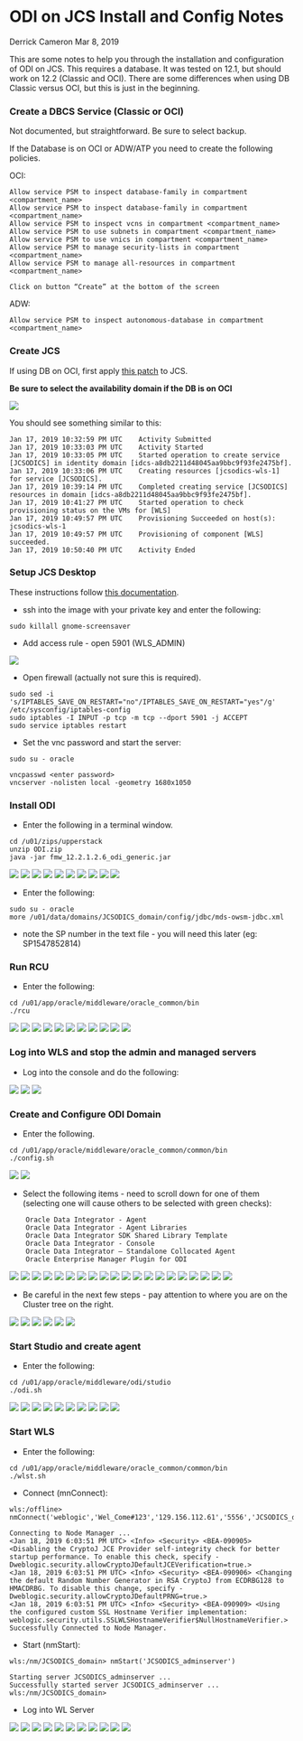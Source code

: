 # ODI on JCS Install and Config Notes

Derrick Cameron
Mar 8, 2019

This are some notes to help you through the installation and configuration of ODI on JCS.  This requires a database.  It was tested on 12.1, but should work on 12.2 (Classic and OCI).  There are some differences when using DB Classic versus OCI, but this is just in the beginning.  

### **Create a DBCS Service (Classic or OCI)**

Not documented, but straightforward.  Be sure to select backup.

If the Database is on OCI or ADW/ATP you need to create the following policies.

OCI: 

```
Allow service PSM to inspect database-family in compartment <compartment_name>
Allow service PSM to inspect database-family in compartment <compartment_name>
Allow service PSM to inspect vcns in compartment <compartment_name>
Allow service PSM to use subnets in compartment <compartment_name>
Allow service PSM to use vnics in compartment <compartment_name>
Allow service PSM to manage security-lists in compartment <compartment_name>
Allow service PSM to manage all-resources in compartment <compartment_name>

Click on button “Create” at the bottom of the screen
```

ADW: 

`Allow service PSM to inspect autonomous-database in compartment <compartment_name>`

### **Create JCS**

If using DB on OCI, first apply [this patch](https://support.oracle.com/epmos/faces/DocContentDisplay?_afrLoop=500232808913353&id=2434657.1&_afrWindowMode=0&_adf.ctrl-state=1p33fhsy9_9) to JCS.

**Be sure to select the availability domain if the DB is on OCI**

![](images/001.png)

You should see something similar to this:

```
Jan 17, 2019 10:32:59 PM UTC	Activity Submitted
Jan 17, 2019 10:33:03 PM UTC	Activity Started
Jan 17, 2019 10:33:05 PM UTC	Started operation to create service [JCSODICS] in identity domain [idcs-a8db2211d48045aa9bbc9f93fe2475bf].
Jan 17, 2019 10:33:06 PM UTC	Creating resources [jcsodics-wls-1] for service [JCSODICS].
Jan 17, 2019 10:39:14 PM UTC	Completed creating service [JCSODICS] resources in domain [idcs-a8db2211d48045aa9bbc9f93fe2475bf].
Jan 17, 2019 10:41:27 PM UTC	Started operation to check provisioning status on the VMs for [WLS]
Jan 17, 2019 10:49:57 PM UTC	Provisioning Succeeded on host(s): jcsodics-wls-1
Jan 17, 2019 10:49:57 PM UTC	Provisioning of component [WLS] succeeded.
Jan 17, 2019 10:50:40 PM UTC	Activity Ended
```

### **Setup JCS Desktop**

These instructions follow [this documentation](https://www.oracle.com/webfolder/technetwork/tutorials/obe/cloud/javaservice/JCS/FMW_UpperStack_on_JCS/odi_on_jcs_obe/provisioning_oracle_data_integrator_cloud_service.html#section1).

- ssh into the image with your private key and enter the following:

`sudo killall gnome-screensaver`

- Add access rule - open 5901 (WLS_ADMIN)

![](images/002.png)

- Open firewall (actually not sure this is required).

```
sudo sed -i 's/IPTABLES_SAVE_ON_RESTART="no"/IPTABLES_SAVE_ON_RESTART="yes"/g' /etc/sysconfig/iptables-config
sudo iptables -I INPUT -p tcp -m tcp --dport 5901 -j ACCEPT
sudo service iptables restart
```

- Set the vnc password and start the server:

```
sudo su - oracle

vncpasswd <enter password>
vncserver -nolisten local -geometry 1680x1050
```
### **Install ODI**

- Enter the following in a terminal window.

```
cd /u01/zips/upperstack
unzip ODI.zip
java -jar fmw_12.2.1.2.6_odi_generic.jar
```

![](images/003.png)
![](images/004.png)
![](images/005.png)
![](images/006.png)
![](images/007.png)
![](images/008.png)
![](images/009.png)
![](images/010.png)
![](images/011.png)
![](images/012.png)

- Enter the following:

```
sudo su - oracle
more /u01/data/domains/JCSODICS_domain/config/jdbc/mds-owsm-jdbc.xml
```

- note the SP number in the text file - you will need this later (eg: SP1547852814)

### **Run RCU**

- Enter the following:

```
cd /u01/app/oracle/middleware/oracle_common/bin
./rcu
```
![](images/013.png)
![](images/014.png)
![](images/015.png)
![](images/016.png)
![](images/017.png)
![](images/018.png)
![](images/019.png)
![](images/020.png)
![](images/021.png)
![](images/022.png)
![](images/023.png)

### **Log into WLS and stop the admin and managed servers**

- Log into the console and do the following:

![](images/024.png)
![](images/025.png)
![](images/026.png)

### **Create and Configure ODI Domain**

- Enter the following.

```
cd /u01/app/oracle/middleware/oracle_common/common/bin
./config.sh
```

![](images/027.png)
![](images/028.png)

- Select the following items - need to scroll down for one of them (selecting one will cause others to be selected with green checks):

```
    Oracle Data Integrator - Agent
    Oracle Data Integrator - Agent Libraries
    Oracle Data Integrator SDK Shared Library Template
    Oracle Data Integrator - Console
    Oracle Data Integrator – Standalone Collocated Agent
    Oracle Enterprise Manager Plugin for ODI
```

![](images/029.png)
![](images/030.png)
![](images/031.png)
![](images/032.png)
![](images/033.png)
![](images/034.png)
![](images/035.png)
![](images/036.png)
![](images/037.png)
![](images/038.png)
![](images/039.png)
![](images/040.png)
![](images/041.png)
![](images/042.png)
![](images/043.png)
![](images/044.png)
![](images/045.png)
![](images/046.png)
![](images/047.png)
![](images/048.png)

- Be careful in the next few steps - pay attention to where you are on the Cluster tree on the right.

![](images/049.png)
![](images/050.png)
![](images/051.png)
![](images/052.png)
![](images/053.png)
![](images/054.png)

### **Start Studio and create agent**

- Enter the following:

```
cd /u01/app/oracle/middleware/odi/studio
./odi.sh
```

![](images/055.png)
![](images/056.png)
![](images/057.png)
![](images/058.png)
![](images/059.png)
![](images/060.png)
![](images/061.png)
![](images/062.png)
![](images/063.png)
![](images/064.png)

### **Start WLS**

- Enter the following:

```
cd /u01/app/oracle/middleware/oracle_common/common/bin
./wlst.sh
```

- Connect (mnConnect):

```
wls:/offline> nmConnect('weblogic','Wel_Come#123','129.156.112.61','5556','JCSODICS_domain','/u01/data/domains/JCSODICS_domain')

Connecting to Node Manager ...
<Jan 18, 2019 6:03:51 PM UTC> <Info> <Security> <BEA-090905> <Disabling the CryptoJ JCE Provider self-integrity check for better startup performance. To enable this check, specify -Dweblogic.security.allowCryptoJDefaultJCEVerification=true.> 
<Jan 18, 2019 6:03:51 PM UTC> <Info> <Security> <BEA-090906> <Changing the default Random Number Generator in RSA CryptoJ from ECDRBG128 to HMACDRBG. To disable this change, specify -Dweblogic.security.allowCryptoJDefaultPRNG=true.> 
<Jan 18, 2019 6:03:51 PM UTC> <Info> <Security> <BEA-090909> <Using the configured custom SSL Hostname Verifier implementation: weblogic.security.utils.SSLWLSHostnameVerifier$NullHostnameVerifier.> 
Successfully Connected to Node Manager.
```

- Start (nmStart):

```
wls:/nm/JCSODICS_domain> nmStart('JCSODICS_adminserver')

Starting server JCSODICS_adminserver ...
Successfully started server JCSODICS_adminserver ...
wls:/nm/JCSODICS_domain> 
```

- Log into WL Server

![](images/065.png)
![](images/066.png)
![](images/067.png)
![](images/068.png)
![](images/069.png)
![](images/070.png)
![](images/071.png)
![](images/072.png)
![](images/073.png)
![](images/074.png)
![](images/075.png)


